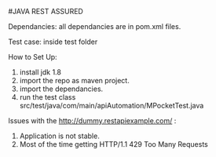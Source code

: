 #JAVA REST ASSURED


Dependancies: 
  all dependancies are in pom.xml files.
  
Test case: 
  inside test folder
  


How to Set Up:
  1. install jdk 1.8
  2. import the repo as maven project.
  3. import the dependancies.
  4. run the test class src/test/java/com/main/apiAutomation/MPocketTest.java 
  
Issues with the http://dummy.restapiexample.com/ : 
  1. Application is not stable.
  2. Most of the time getting HTTP/1.1 429 Too Many Requests
 
